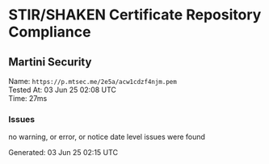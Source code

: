 # STIR/SHAKEN Certificate Repository Compliance

## Martini Security

Name: `https://p.mtsec.me/2e5a/acw1cdzf4njm.pem`\
Tested At: 03 Jun 25 02:08 UTC\
Time: 27ms

### Issues

no warning, or error, or notice date level issues were found

Generated: 03 Jun 25 02:15 UTC